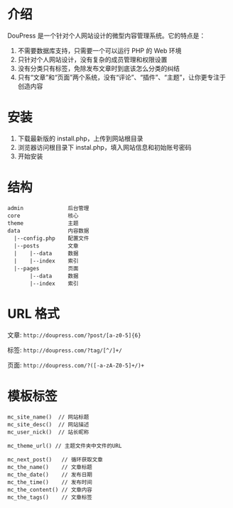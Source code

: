 # 介绍

DouPress 是一个针对个人网站设计的微型内容管理系统。它的特点是：

1. 不需要数据库支持，只需要一个可以运行 PHP 的 Web 环境
2. 只针对个人网站设计，没有复杂的成员管理和权限设置
3. 没有分类只有标签，免除发布文章时到底该怎么分类的纠结
4. 只有“文章”和“页面”两个系统，没有“评论”、“插件”、“主题”，让你更专注于创造内容

# 安装

1. 下载最新版的 install.php，上传到网站根目录
2. 浏览器访问根目录下 instal.php，填入网站信息和初始账号密码
3. 开始安装

# 结构

```
admin              后台管理
core               核心
theme              主题
data               内容数据
  |--config.php    配置文件
  |--posts         文章
  |    |--data     数据
  |    |--index    索引
  |--pages         页面
       |--data     数据
       |--index    索引
```

# URL 格式

文章: `http://doupress.com/?post/[a-z0-5]{6}`

标签: `http://doupress.com/?tag/[^/]+/`

页面: `http://doupress.com/?([-a-zA-Z0-5]+/)+`

# 模板标签

```
mc_site_name()  // 网站标题
mc_site_desc()  // 网站描述
mc_user_nick()  // 站长昵称

mc_theme_url() // 主题文件夹中文件的URL

mc_next_post()   // 循环获取文章
mc_the_name()    // 文章标题
mc_the_date()    // 发布日期
mc_the_time()    // 发布时间
mc_the_content() // 文章内容
mc_the_tags()    // 文章标签
```
